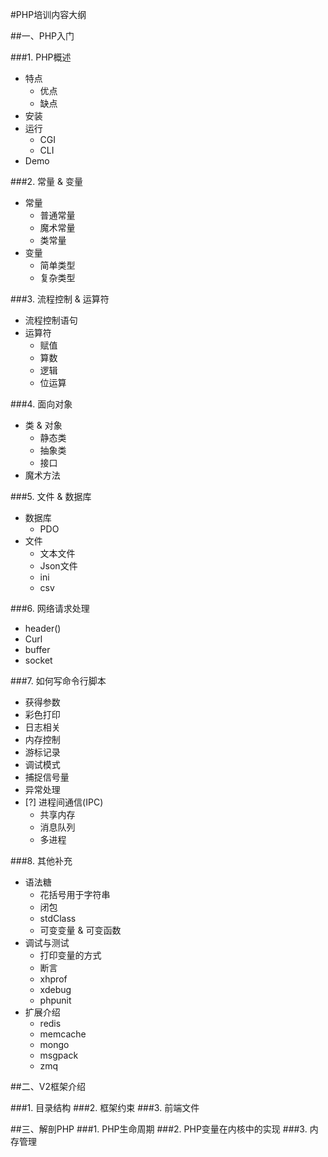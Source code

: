 #PHP培训内容大纲

##一、PHP入门

###1. PHP概述
+ 特点
	+ 优点
	+ 缺点
+ 安装
+ 运行
	+ CGI
	+ CLI
+ Demo

###2. 常量 & 变量
+ 常量
	+ 普通常量
	+ 魔术常量
	+ 类常量
+ 变量
	+ 简单类型
	+ 复杂类型

###3. 流程控制 & 运算符
+ 流程控制语句
+ 运算符
	+ 赋值
	+ 算数
	+ 逻辑
	+ 位运算

###4. 面向对象
+ 类 & 对象
	+ 静态类
	+ 抽象类
	+ 接口
+ 魔术方法

###5. 文件 & 数据库
+ 数据库
	+ PDO
+ 文件
	+ 文本文件
	+ Json文件
	+ ini
	+ csv

###6. 网络请求处理
+ header()
+ Curl
+ buffer
+ socket

###7. 如何写命令行脚本
+ 获得参数
+ 彩色打印
+ 日志相关
+ 内存控制
+ 游标记录
+ 调试模式
+ 捕捉信号量
+ 异常处理
+ [?] 进程间通信(IPC)
	+ 共享内存
	+ 消息队列
	+ 多进程

###8. 其他补充
+ 语法糖
	+ 花括号用于字符串
	+ 闭包
	+ stdClass
	+ 可变变量 & 可变函数
+ 调试与测试
	+ 打印变量的方式
	+ 断言
	+ xhprof
	+ xdebug
	+ phpunit
+ 扩展介绍
	+ redis
	+ memcache
	+ mongo
	+ msgpack
	+ zmq

##二、V2框架介绍

###1. 目录结构
###2. 框架约束
###3. 前端文件

##三、解剖PHP
###1. PHP生命周期
###2. PHP变量在内核中的实现
###3. 内存管理